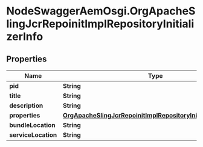 # NodeSwaggerAemOsgi.OrgApacheSlingJcrRepoinitImplRepositoryInitializerInfo

## Properties
Name | Type | Description | Notes
------------ | ------------- | ------------- | -------------
**pid** | **String** |  | [optional] 
**title** | **String** |  | [optional] 
**description** | **String** |  | [optional] 
**properties** | [**OrgApacheSlingJcrRepoinitImplRepositoryInitializerProperties**](OrgApacheSlingJcrRepoinitImplRepositoryInitializerProperties.md) |  | [optional] 
**bundleLocation** | **String** |  | [optional] 
**serviceLocation** | **String** |  | [optional] 


